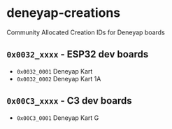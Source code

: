 # deneyap-creations
Community Allocated Creation IDs for Deneyap boards

## `0x0032_xxxx` - ESP32 dev boards
*  `0x0032_0001` Deneyap Kart
*  `0x0032_0002` Deneyap Kart 1A

## `0x00C3_xxxx` - C3 dev boards
*  `0x00C3_0001` Deneyap Kart G
